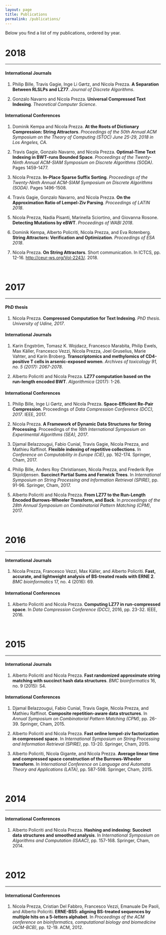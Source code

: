 ```yaml
---
layout: page
title: Publications
permalink: /publications/
---
```


Below you find a list of my publications, ordered by year. 

# **2018** #
----

#### International Journals ####

1. Philip Bille, Travis Gagie, Inge Li Gørtz, and Nicola Prezza. **A Separation Between RLSLPs and LZ77**. *Journal of Discrete Algorithms*.

2. Gonzalo Navarro and Nicola Prezza. **Universal Compressed Text Indexing**. *Theoretical Computer Science*.

#### International Conferences ####


1. Dominik Kempa and Nicola Prezza.
**At the Roots of Dictionary Compression: String Attractors**. 
*Proceedings of the 50th Annual ACM Symposium on the Theory of Computing (STOC)
June 25-29, 2018 in Los Angeles, CA.*

2. Travis Gagie, Gonzalo Navarro, and Nicola Prezza. **Optimal-Time Text Indexing in BWT-runs Bounded Space**. *Proceedings of the Twenty-Ninth Annual ACM-SIAM Symposium on Discrete Algorithms (SODA)*. Pages 1459-1477.

3. Nicola Prezza. **In-Place Sparse Suffix Sorting**. *Proceedings of the Twenty-Ninth Annual ACM-SIAM Symposium on Discrete Algorithms (SODA)*. Pages 1496-1508.

4. Travis Gagie, Gonzalo Navarro, and Nicola Prezza. **On the Approximation Ratio of Lempel-Ziv Parsing**. *Proceedings of LATIN 2018*.

5. Nicola Prezza, Nadia Pisanti, Marinella Sciortino, and Giovanna Rosone. **Detecting Mutations by eBWT**. *Proceedings of WABI 2018*.

6. Dominik Kempa, Alberto Policriti, Nicola Prezza, and Eva Rotenberg. **String Attractors: Verification and Optimization**. *Proceedings of ESA 2018*.

7. Nicola Prezza. **On String Attractors**. Short communication. In ICTCS, pp. 12-16. http://ceur-ws.org/Vol-2243/. 2018.

<br>

# **2017** #
----

#### PhD thesis ####

1. Nicola Prezza. **Compressed Computation for Text Indexing**. *PhD thesis. University of Udine, 2017*.

#### International Journals ####


1. Karin Engström, Tomasz K. Wojdacz, Francesco Marabita, Philip Ewels, Max Käller, Francesco Vezzi, Nicola Prezza, Joel Gruselius, Marie Vahter, and Karin Broberg. **Transcriptomics and methylomics of CD4-positive T cells in arsenic-exposed women**. *Archives of toxicology 91, no. 5 (2017): 2067-2078*.

2. Alberto Policriti and Nicola Prezza. **LZ77 computation based on the run-length encoded BWT**. *Algorithmica* (2017): 1-26.

#### International Conferences ####


1. Philip Bille, Inge Li Gørtz, and Nicola Prezza. **Space-Efficient Re-Pair Compression**. Proceedings of *Data Compression Conference (DCC), 2017*. IEEE, 2017.

2. Nicola Prezza. **A Framework of Dynamic Data Structures for String Processing**. Proceedings of the *16th International Symposium on Experimental Algorithms (SEA), 2017*. 

3. Djamal Belazzougui, Fabio Cunial, Travis Gagie, Nicola Prezza, and Mathieu Raffinot. **Flexible indexing of repetitive collections**. In *Conference on Computability in Europe (CiE)*, pp. 162-174. Springer, Cham, 2017.

4. Philip Bille, Anders Roy Christiansen, Nicola Prezza, and Frederik Rye Skjoldjensen. **Succinct Partial Sums and Fenwick Trees**. In *International Symposium on String Processing and Information Retrieval (SPIRE)*, pp. 91-96. Springer, Cham, 2017.

5. Alberto Policriti and Nicola Prezza. **From LZ77 to the Run-Length Encoded Burrows-Wheeler Transform, and Back**. In *proceedings of the 28th Annual Symposium on Combinatorial Pattern Matching (CPM)*, 2017. 

<br>

# **2016** #
----

#### International Journals ####

1. Nicola Prezza, Francesco Vezzi, Max Käller, and Alberto Policriti. **Fast, accurate, and lightweight analysis of BS-treated reads with ERNE 2**. *BMC bioinformatics* 17, no. 4 (2016): 69.

#### International Conferences ####

1. Alberto Policriti and Nicola Prezza. **Computing LZ77 in run-compressed space**. In *Data Compression Conference (DCC)*, 2016, pp. 23-32. IEEE, 2016.




<br>

# **2015** #
----

#### International Journals ####

1. Alberto Policriti and Nicola Prezza. **Fast randomized approximate string matching with succinct hash data structures**. *BMC bioinformatics* 16, no. 9 (2015): S4.

#### International Conferences ####

1. Djamal Belazzougui, Fabio Cunial, Travis Gagie, Nicola Prezza, and Mathieu Raffinot. **Composite repetition-aware data structures**. In *Annual Symposium on Combinatorial Pattern Matching (CPM)*, pp. 26-39. Springer, Cham, 2015.

2. Alberto Policriti and Nicola Prezza. **Fast online lempel-ziv factorization in compressed space**. In *International Symposium on String Processing and Information Retrieval (SPIRE)*, pp. 13-20. Springer, Cham, 2015.

3. Alberto Policriti, Nicola Gigante, and Nicola Prezza. **Average linear time and compressed space construction of the Burrows-Wheeler transform**. In *International Conference on Language and Automata Theory and Applications (LATA)*, pp. 587-598. Springer, Cham, 2015.



<br>

# **2014** #
----

#### International Conferences ####

1. Alberto Policriti and Nicola Prezza. **Hashing and indexing: Succinct data structures and smoothed analysis**. In *International Symposium on Algorithms and Computation (ISAAC)*, pp. 157-168. Springer, Cham, 2014.


<br>

# **2012** #
----

#### International Conferences ####


1. Nicola Prezza, Cristian Del Fabbro, Francesco Vezzi, Emanuale De Paoli, and Alberto Policriti. **ERNE-BS5: aligning BS-treated sequences by multiple hits on a 5-letters alphabet**. In *Proceedings of the ACM conference on bioinformatics, computational biology and biomedicine (ACM-BCB)*, pp. 12-19. ACM, 2012.



